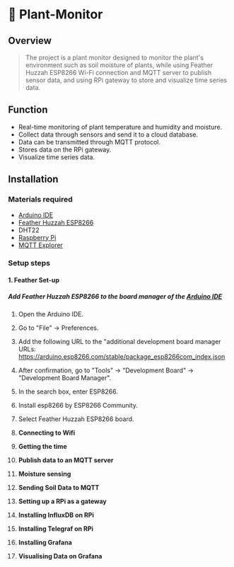 # 🌳 Plant-Monitor

## Overview
>The project is a plant monitor designed to monitor the plant's environment such as soil moisture of plants, while using Feather Huzzah ESP8266 Wi-Fi connection and MQTT server to publish sensor data, and using RPi gateway to store and visualize time series data.

## Function
- Real-time monitoring of plant temperature and humidity and moisture.
- Collect data through sensors and send it to a cloud database.
- Data can be transmitted through MQTT protocol.
- Stores data on the RPi gateway.
- Visualize time series data.

## Installation
### Materials required
- [Arduino IDE](https://www.arduino.cc/en/software)
- [Feather Huzzah ESP8266](https://learn.adafruit.com/adafruit-feather-huzzah-esp8266/overview)
- DHT22
- [Raspberry Pi](https://www.raspberrypi.com/software/)
- [MQTT Explorer](https://mqtt-explorer.com/)

### Setup steps
#### 1. **Feather Set-up**
##### Add Feather Huzzah ESP8266 to the board manager of the [Arduino IDE](https://www.arduino.cc/en/software)
1. Open the Arduino IDE.
2. Go to "File" -&gt; Preferences.
3. Add the following URL to the "additional development board manager URLs: https://arduino.esp8266.com/stable/package_esp8266com_index.json
4. After confirmation, go to "Tools" -&gt; "Development Board" -&gt; "Development Board Manager".
5. In the search box, enter ESP8266.
6. Install esp8266 by ESP8266 Community.
7. Select Feather Huzzah ESP8266 board.
   
2. **Connecting to Wifi**
3. **Getting the time**
4. **Publish data to an MQTT server**
5. **Moisture sensing**
6. **Sending Soil Data to MQTT**
7. **Setting up a RPi as a gateway**
8. **Installing InfluxDB on RPi**
9. **Installing Telegraf on RPi**
10. **Installing Grafana**
11. **Visualising Data on Grafana**
